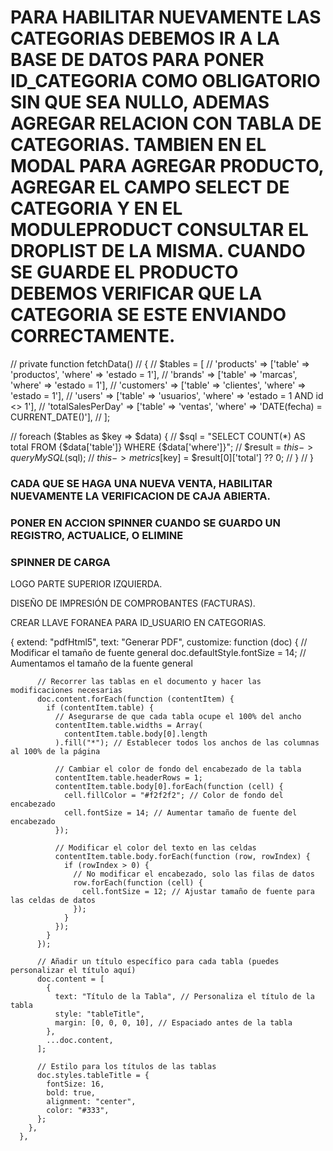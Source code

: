 # PARA HABILITAR NUEVAMENTE LAS CATEGORIAS DEBEMOS IR A LA BASE DE DATOS PARA PONER ID_CATEGORIA COMO OBLIGATORIO SIN QUE SEA NULLO, ADEMAS AGREGAR RELACION CON TABLA DE CATEGORIAS. TAMBIEN EN EL MODAL PARA AGREGAR PRODUCTO, AGREGAR EL CAMPO SELECT DE CATEGORIA Y EN EL MODULEPRODUCT CONSULTAR EL DROPLIST DE LA MISMA. CUANDO SE GUARDE EL PRODUCTO DEBEMOS VERIFICAR QUE LA CATEGORIA SE ESTE ENVIANDO CORRECTAMENTE.

  // private function fetchData()
   // {
   //    $tables = [
   //       'products'  => ['table' => 'productos', 'where' => 'estado = 1'],
   //       'brands'    => ['table' => 'marcas', 'where' => 'estado = 1'],
   //       'customers' => ['table' => 'clientes', 'where' => 'estado = 1'],
   //       'users'     => ['table' => 'usuarios', 'where' => 'estado = 1 AND id <> 1'],
   //       'totalSalesPerDay' => ['table' => 'ventas', 'where' => 'DATE(fecha) = CURRENT_DATE()'],
   //    ];

   //    foreach ($tables as $key => $data) {
   //       $sql = "SELECT COUNT(*) AS total FROM {$data['table']} WHERE {$data['where']}";
   //       $result = $this->queryMySQL($sql);
   //       $this->metrics[$key] = $result[0]['total'] ?? 0;
   //    }
   // }




### CADA QUE SE HAGA UNA NUEVA VENTA, HABILITAR NUEVAMENTE LA VERIFICACION DE CAJA ABIERTA.
### PONER EN ACCION SPINNER CUANDO SE GUARDO UN REGISTRO, ACTUALICE, O ELIMINE 
### SPINNER DE CARGA


LOGO PARTE SUPERIOR IZQUIERDA.

DISEÑO DE IMPRESIÓN DE COMPROBANTES (FACTURAS).






CREAR LLAVE FORANEA PARA ID_USUARIO EN CATEGORIAS.




 {
        extend: "pdfHtml5",
        text: "Generar PDF",
        customize: function (doc) {
          // Modificar el tamaño de fuente general
          doc.defaultStyle.fontSize = 14; // Aumentamos el tamaño de la fuente general

          // Recorrer las tablas en el documento y hacer las modificaciones necesarias
          doc.content.forEach(function (contentItem) {
            if (contentItem.table) {
              // Asegurarse de que cada tabla ocupe el 100% del ancho
              contentItem.table.widths = Array(
                contentItem.table.body[0].length
              ).fill("*"); // Establecer todos los anchos de las columnas al 100% de la página

              // Cambiar el color de fondo del encabezado de la tabla
              contentItem.table.headerRows = 1;
              contentItem.table.body[0].forEach(function (cell) {
                cell.fillColor = "#f2f2f2"; // Color de fondo del encabezado
                cell.fontSize = 14; // Aumentar tamaño de fuente del encabezado
              });

              // Modificar el color del texto en las celdas
              contentItem.table.body.forEach(function (row, rowIndex) {
                if (rowIndex > 0) {
                  // No modificar el encabezado, solo las filas de datos
                  row.forEach(function (cell) {
                    cell.fontSize = 12; // Ajustar tamaño de fuente para las celdas de datos
                  });
                }
              });
            }
          });

          // Añadir un título específico para cada tabla (puedes personalizar el título aquí)
          doc.content = [
            {
              text: "Título de la Tabla", // Personaliza el título de la tabla
              style: "tableTitle",
              margin: [0, 0, 0, 10], // Espaciado antes de la tabla
            },
            ...doc.content,
          ];

          // Estilo para los títulos de las tablas
          doc.styles.tableTitle = {
            fontSize: 16,
            bold: true,
            alignment: "center",
            color: "#333",
          };
        },
      },